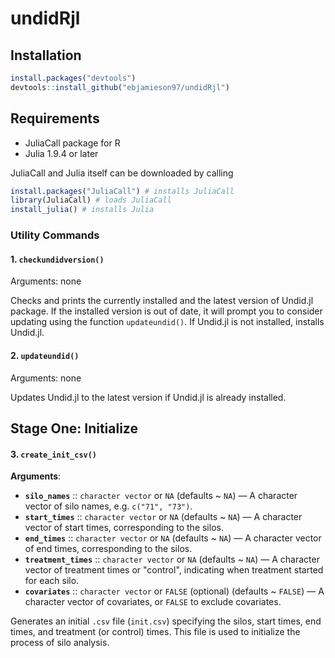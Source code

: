 # undidRjl


## Installation 
```R
install.packages("devtools")
devtools::install_github("ebjamieson97/undidRjl")
```

## Requirements
* JuliaCall package for R
* Julia 1.9.4 or later

JuliaCall and Julia itself can be downloaded by calling
```R
install.packages("JuliaCall") # installs JuliaCall
library(JuliaCall) # loads JuliaCall
install_julia() # installs Julia
```

### Utility Commands

#### 1. `checkundidversion()`

Arguments: none

Checks and prints the currently installed and the latest version of Undid.jl package. If the installed version is out of date, it will prompt you to consider updating using the function `updateundid()`. If Undid.jl is not installed, installs Undid.jl.

#### 2. `updateundid()`

Arguments: none

Updates Undid.jl to the latest version if Undid.jl is already installed.

## Stage One: Initialize

#### 3. `create_init_csv()`

**Arguments**:
- **`silo_names`** :: `character vector` or `NA` (defaults ~ `NA`) — A character vector of silo names, e.g. `c("71", "73")`.
- **`start_times`** :: `character vector` or `NA` (defaults ~ `NA`) — A character vector of start times, corresponding to the silos. 
- **`end_times`** :: `character vector` or `NA` (defaults ~ `NA`) — A character vector of end times, corresponding to the silos. 
- **`treatment_times`** :: `character vector` or `NA` (defaults ~ `NA`) — A character vector of treatment times or "control", indicating when treatment started for each silo. 
- **`covariates`** :: `character vector` or `FALSE` (optional) (defaults ~ `FALSE`) — A character vector of covariates, or `FALSE` to exclude covariates.

Generates an initial `.csv` file (`init.csv`) specifying the silos, start times, end times, and treatment (or control) times. This file is used to initialize the process of silo analysis.


